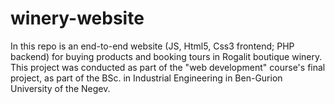 # winery-website
In this repo is an end-to-end website (JS, Html5, Css3 frontend; PHP backend) for buying products and booking tours in Rogalit boutique winery.
This project was conducted as part of the "web development" course's final project, as part of the BSc. in Industrial Engineering in Ben-Gurion University of the Negev.
